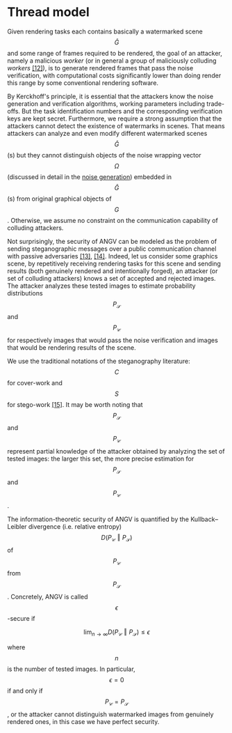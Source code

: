 # Thread model

Given rendering tasks each contains basically a watermarked scene $$\hat{G}$$ and some range of frames required to be rendered, the goal of an attacker, namely a malicious _worker_ (or in general a group of maliciously colluding _workers_ [[12]](/inferix-whitepaper/references.md#12)), is to generate rendered frames that pass the noise verification, with computational costs significantly lower than doing render this range by some conventional rendering software.

By Kerckhoff's principle, it is essential that the attackers know the noise generation and verification algorithms, working parameters including trade-offs. But the task identification numbers and the corresponding verification keys are kept secret. Furthermore, we require a strong assumption that the attackers cannot detect the existence of watermarks in scenes. That means attackers can analyze and even modify different watermarked scenes $$\hat{G}$$(s) but they cannot distinguish objects of the noise wrapping vector $$\Omega$$ (discussed in detail in the [noise generation](/inferix-whitepaper/implementation/noise-insertion/README.md)) embedded in $$\hat{G}$$(s) from original graphical objects of $$G$$. Otherwise, we assume no constraint on the communication capability of colluding attackers.

Not surprisingly, the security of ANGV can be modeled as the problem of sending steganographic messages over a public communication channel with passive adversaries [[13]](/inferix-whitepaper/references.md#13), [[14]](/inferix-whitepaper/references.md#14). Indeed, let us consider some graphics scene, by repetitively receiving rendering tasks for this scene and sending results (both genuinely rendered and intentionally forged), an attacker (or set of colluding attackers) knows a set of accepted and rejected images. The attacker analyzes these tested images to estimate probability distributions $$P_{\mathcal{S}}$$ and $$P_{\mathcal{C}}$$ for respectively images that would pass the noise verification and images that would be rendering results of the scene.

We use the traditional notations of the steganography literature: $$C$$ for cover-work and $$S$$ for stego-work [[15]](/inferix-whitepaper/references.md#15). It may be worth noting that $$P_{\mathcal{S}}$$ and $$P_{\mathcal{C}}$$ represent partial knowledge of the attacker obtained by analyzing the set of tested images: the larger this set, the more precise estimation for $$P_{\mathcal{S}}$$ and $$P_{\mathcal{C}}$$.

The information-theoretic security of ANGV is quantified by the Kullback–Leibler divergence (i.e. relative entropy) $$D\left(P_{\mathcal{C}} \mathrel{\Vert} P_{\mathcal{S}}\right)$$ of $$P_{\mathcal{C}}$$ from $$P_{\mathcal{S}}$$. Concretely, ANGV is called $$\epsilon$$-secure if

$$
\lim_{n \to \infty} D\left(P_{\mathcal{C}} \mathrel{\Vert} P_{\mathcal{S}}\right) \leq \epsilon
$$

where $$n$$ is the number of tested images. In particular, $$\epsilon = 0$$ if and only if $$P_{\mathcal{C}} = P_{\mathcal{S}}$$, or the attacker cannot distinguish watermarked images from genuinely rendered ones, in this case we have perfect security.